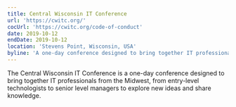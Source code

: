 ```yaml
---
title: Central Wisconsin IT Conference
url: 'https://cwitc.org/'
cocUrl: 'https://cwitc.org/code-of-conduct'
date: 2019-10-12
endDate: 2019-10-12
location: 'Stevens Point, Wisconsin, USA'
byline: 'A one-day conference designed to bring together IT professionals from the Midwest.'
---
```


The Central Wisconsin IT Conference is a one-day conference designed to bring together IT professionals from the Midwest, from entry-level technologists to senior level managers to explore new ideas and share knowledge.
